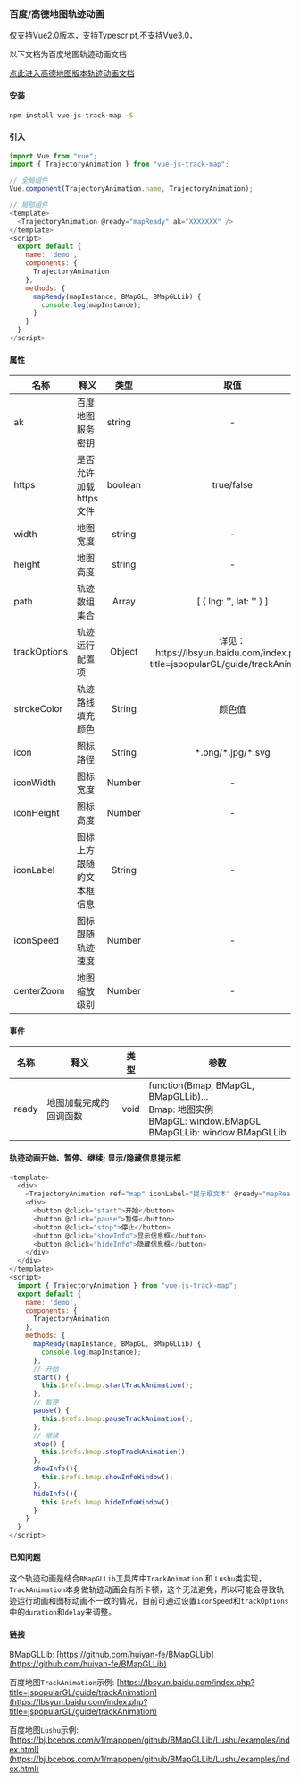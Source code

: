 ### 百度/高德地图轨迹动画
仅支持Vue2.0版本，支持Typescript,不支持Vue3.0，

以下文档为百度地图轨迹动画文档

<a href="Gaode.md">点此进入高德地图版本轨迹动画文档</a>


#### 安装
```bash
npm install vue-js-track-map -S
```

#### 引入

```js
import Vue from "vue";
import { TrajectoryAnimation } from "vue-js-track-map";

// 全局组件
Vue.component(TrajectoryAnimation.name, TrajectoryAnimation);

// 局部组件
<template>
  <TrajectoryAnimation @ready="mapReady" ak="XXXXXXX" />
</template>
<script>
  export default {
    name: 'demo',
    components: {
      TrajectoryAnimation
    },
    methods: {
      mapReady(mapInstance, BMapGL, BMapGLLib) {
        console.log(mapInstance);
      }
    }
  }
</script>

```
#### 属性
<table>
  <theader>
    <tr>
      <th>名称</th>
      <th>释义</th>
      <th>类型</th>
      <th>取值</th>
      <th>默认值</th>
    </tr>
  </theader>
  <tbody>
    <tr>
      <td>ak</td>
      <td>百度地图服务密钥</td>
      <td>string</td>
      <td align="center">-</td>
      <td align="center">-</td>
    </tr>
    <tr>
      <td>https</td>
      <td>是否允许加载https文件</td>
      <td>boolean</td>
      <td align="center">true/false</td>
      <td align="center">true</td>
    </tr>
    <tr>
      <td>width</td>
      <td>地图宽度</td>
      <td align="center">string</td>
      <td align="center">-</td>
      <td align="center">800px</td>
    </tr>
    <tr>
      <td>height</td>
      <td>地图高度</td>
      <td align="center">string</td>
      <td align="center">-</td>
      <td align="center">400px</td>
    </tr>
    <tr>
      <td>path</td>
      <td>轨迹数组集合</td>
      <td align="center">Array</td>
      <td align="center">[ { lng: '', lat: '' } ]</td>
      <td align="center">[]</td>
    </tr>
    <tr>
      <td>trackOptions</td>
      <td>轨迹运行配置项</td>
      <td align="center">Object</td>
      <td align="center">
      详见：https://lbsyun.baidu.com/index.php?title=jspopularGL/guide/trackAnimation
      </td>
      <td align="center">[]</td>
    </tr>
    <tr>
      <td>strokeColor</td>
      <td>轨迹路线填充颜色</td>
      <td align="center">String</td>
      <td align="center">颜色值</td>
      <td align="center">#409eff</td>
    </tr>
    <tr>
      <td>icon</td>
      <td>图标路径</td>
      <td align="center">String</td>
      <td align="center">*.png/*.jpg/*.svg</td>
      <td align="center">-</td>
    </tr>
    <tr>
      <td>iconWidth</td>
      <td>图标宽度</td>
      <td align="center">Number</td>
      <td align="center">-</td>
      <td align="center">26</td>
    </tr>
    <tr>
      <td>iconHeight</td>
      <td>图标高度</td>
      <td align="center">Number</td>
      <td align="center">-</td>
      <td align="center">13</td>
    </tr>
    <tr>
      <td>iconLabel</td>
      <td>图标上方跟随的文本框信息</td>
      <td align="center">String</td>
      <td align="center">-</td>
      <td align="center">-</td>
    </tr>
    <tr>
      <td>iconSpeed</td>
      <td>图标跟随轨迹速度</td>
      <td align="center">Number</td>
      <td align="center">-</td>
      <td align="center">300</td>
    </tr>
    <tr>
      <td>centerZoom</td>
      <td>地图缩放级别</td>
      <td align="center">Number</td>
      <td align="center">-</td>
      <td align="center">17</td>
    </tr>
  </tbody>
</table>

#### 事件
<table>
  <theader>
    <tr>
      <th>名称</th>
      <th>释义</th>
      <th>类型</th>
      <th>参数</th>
    </tr>
  </theader>
  <tbody>
    <tr>
      <td>ready</td>
      <td>地图加载完成的回调函数</td>
      <td>void</td>
      <td align="left">
        function(Bmap, BMapGL, BMapGLLib)...
        <br />
        Bmap: 地图实例
        <br />
        BMapGL: window.BMapGL
        <br />
        BMapGLLib: window.BMapGLLib
      </td>
    </tr>
  </tbody>
</table>

#### 轨迹动画开始、暂停、继续; 显示/隐藏信息提示框
```js
<template>
  <div>
    <TrajectoryAnimation ref="map" iconLabel="提示框文本" @ready="mapReady" ak="XXXXXXX" />
    <div>
      <button @click="start">开始</button>
      <button @click="pause">暂停</button>
      <button @click="stop">停止</button>
      <button @click="showInfo">显示信息框</button>
      <button @click="hideInfo">隐藏信息框</button>
    </div>
  </div>
</template>
<script>
  import { TrajectoryAnimation } from "vue-js-track-map";
  export default {
    name: 'demo',
    components: {
      TrajectoryAnimation
    },
    methods: {
      mapReady(mapInstance, BMapGL, BMapGLLib) {
        console.log(mapInstance);
      },
      // 开始
      start() {
        this.$refs.bmap.startTrackAnimation();
      },
      // 暂停
      pause() {
        this.$refs.bmap.pauseTrackAnimation();
      },
      // 继续
      stop() {
        this.$refs.bmap.stopTrackAnimation();
      },
      showInfo(){
        this.$refs.bmap.showInfoWindow();
      },
      hideInfo(){
        this.$refs.bmap.hideInfoWindow();
      }
    }
  }
</script>
```

#### 已知问题
这个轨迹动画是结合`BMapGLLib`工具库中`TrackAnimation` 和 `Lushu`类实现，`TrackAnimation`本身做轨迹动画会有所卡顿，这个无法避免，所以可能会导致轨迹运行动画和图标动画不一致的情况，目前可通过设置`iconSpeed`和`trackOptions`中的`duration`和`delay`来调整。

#### 链接
BMapGLLib: [https://github.com/huiyan-fe/BMapGLLib](https://github.com/huiyan-fe/BMapGLLib)

百度地图`TrackAnimation`示例: [https://lbsyun.baidu.com/index.php?title=jspopularGL/guide/trackAnimation](https://lbsyun.baidu.com/index.php?title=jspopularGL/guide/trackAnimation)

百度地图`Lushu`示例: [https://bj.bcebos.com/v1/mapopen/github/BMapGLLib/Lushu/examples/index.html](https://bj.bcebos.com/v1/mapopen/github/BMapGLLib/Lushu/examples/index.html)